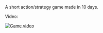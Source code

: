 A short action/strategy game made in 10 days.

Video:

[![Game video](https://img.youtube.com/vi/vxLcfG0UL6w/0.jpg)](https://youtu.be/vxLcfG0UL6w)
